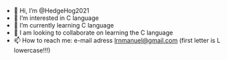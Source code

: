 - 👋 Hi, I’m @HedgeHog2021
- 👀 I’m interested in C language
- 🌱 I’m currently learning C language
- 💞️ I am looking to collaborate on learning the C language
- 📫 How to reach me: e-mail adress lrnmanuel@gmail.com (first letter is L lowercase!!!) 

<!---
HedgeHog2021/HedgeHog2021 is a ✨ special ✨ repository because its `README.md` (this file) appears on your GitHub profile.
You can click the Preview link to take a look at your changes.
--->
